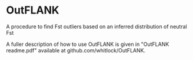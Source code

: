 OutFLANK
========

A procedure to find Fst outliers based on an inferred distribution of neutral Fst


 A fuller description of how to use OutFLANK is given in "OutFLANK readme.pdf" available at github.com/whitlock/OutFLANK.
